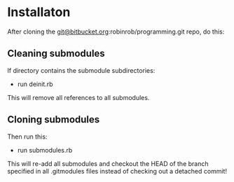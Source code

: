 # Installaton

After cloning the git@bitbucket.org:robinrob/programming.git repo, do this:

## Cleaning submodules
If directory contains the submodule subdirectories:

- run deinit.rb

This will remove all references to all submodules.

## Cloning submodules

Then run this:

- run submodules.rb

This will re-add all submodules and checkout the HEAD of the branch specified in all .gitmodules files instead of checking out a detached commit!